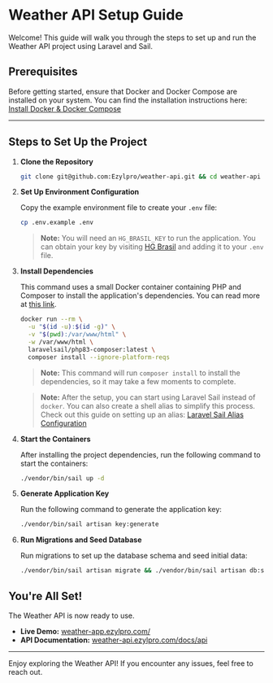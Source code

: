 # Weather API Setup Guide

Welcome! This guide will walk you through the steps to set up and run the Weather API project using Laravel and Sail.

## Prerequisites

Before getting started, ensure that Docker and Docker Compose are installed on your system. You can find the installation instructions here:  
[Install Docker & Docker Compose](https://docs.docker.com/compose/install/)

---

## Steps to Set Up the Project

1. **Clone the Repository**

   ```bash
   git clone git@github.com:Ezylpro/weather-api.git && cd weather-api
   ```

2. **Set Up Environment Configuration**

   Copy the example environment file to create your `.env` file:

   ```bash
   cp .env.example .env
   ```

    > **Note:** You will need an `HG_BRASIL_KEY` to run the application. You can obtain your key by visiting [HG Brasil](https://hgbrasil.com/apis/planos?origin=weather) and adding it to your `.env` file.

3. **Install Dependencies**

   This command uses a small Docker container containing PHP and Composer to install the application's dependencies. You can read more at [this link](https://laravel.com/docs/11.x/sail#installing-composer-dependencies-for-existing-projects).
    
    ```bash
    docker run --rm \
      -u "$(id -u):$(id -g)" \
      -v "$(pwd):/var/www/html" \
      -w /var/www/html \
      laravelsail/php83-composer:latest \
      composer install --ignore-platform-reqs
    ```
   
    > **Note:** This command will run `composer install` to install the dependencies, so it may take a few moments to complete.

    > **Note:** After the setup, you can start using Laravel Sail instead of `docker`. You can also create a shell alias to simplify this process. Check out this guide on setting up an alias: [Laravel Sail Alias Configuration](https://laravel.com/docs/11.x/sail#configuring-a-shell-alias)

5. **Start the Containers**

   After installing the project dependencies, run the following command to start the containers:

   ```bash
   ./vendor/bin/sail up -d
   ```

5. **Generate Application Key**

   Run the following command to generate the application key:

   ```bash
   ./vendor/bin/sail artisan key:generate
   ```

6. **Run Migrations and Seed Database**
    
    Run migrations to set up the database schema and seed initial data:

    ```bash
    ./vendor/bin/sail artisan migrate && ./vendor/bin/sail artisan db:seed
    ```

## You're All Set!

The Weather API is now ready to use.

- **Live Demo:** [weather-app.ezylpro.com/](https://weather-app.ezylpro.com/)
- **API Documentation:** [weather-api.ezylpro.com/docs/api](http://weather-api.ezylpro.com/docs/api)

---

Enjoy exploring the Weather API! If you encounter any issues, feel free to reach out.


